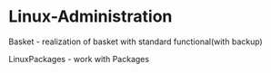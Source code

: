 # Linux-Administration
Basket - realization of basket with standard functional(with backup)

LinuxPackages  - work with Packages
